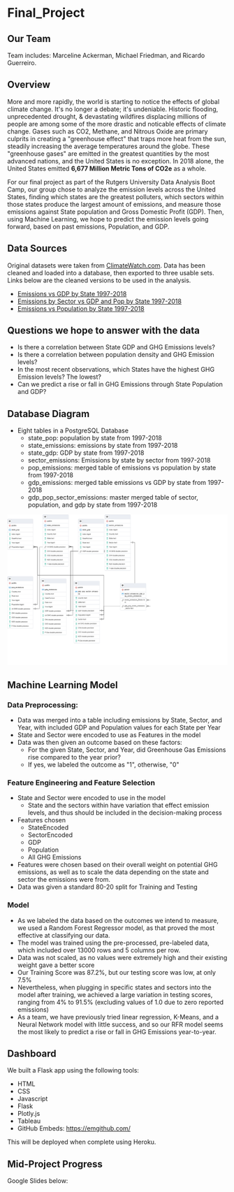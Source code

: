 # Final_Project

## Our Team

Team includes: Marceline Ackerman, Michael Friedman, and Ricardo Guerreiro.

## Overview

More and more rapidly, the world is starting to notice the effects of global climate change. It's no longer a debate; it's undeniable. Historic flooding,
unprecedented drought, & devastating wildfires displacing millions of people are among some of the more drastic and noticable effects of climate change. Gases such as CO2,
Methane, and Nitrous Oxide are primary culprits in creating a "greenhouse effect" that traps more heat from the sun, steadily increasing the average temperatures
around the globe. These "greenhouse gases" are emitted in the greatest quantities by the most advanced nations, and the United States is no exception. In 2018 alone, the United
States emitted **6,677 Million Metric Tons of CO2e** as a whole.

For our final project as part of the Rutgers University Data Analysis Boot Camp, our group chose to analyze the emission levels across the United States, finding
which states are the greatest polluters, which sectors within those states produce the largest amount of emissions, and measure those emissions against State population
and Gross Domestic Profit (GDP). Then, using Machine Learning, we hope to predict the emission levels going forward, based on past emissions, Population, and GDP.

## Data Sources

Original datasets were taken from [ClimateWatch.com](https://www.climatewatchdata.org/). Data has been cleaned and loaded into a database, then exported to three usable sets. Links below are the cleaned versions to be used in the analysis.

 - [Emissions vs GDP by State 1997-2018](https://github.com/Michaelfr22/Final_Project/blob/main/MergedTables/gdp_emissions.csv)
 - [Emissions by Sector vs GDP and Pop by State 1997-2018](https://github.com/Michaelfr22/Final_Project/blob/main/MergedTables/gdp_pop_sector_emissions.csv)
 - [Emissions vs Population by State 1997-2018](https://github.com/Michaelfr22/Final_Project/blob/main/MergedTables/pop_emissions.csv)
 
## Questions we hope to answer with the data

 - Is there a correlation between State GDP and GHG Emissions levels?
 - Is there a correlation between population density and GHG Emission levels?
 - In the most recent observations, which States have the highest GHG Emission levels? The lowest?
 - Can we predict a rise or fall in GHG Emissions through State Population and GDP?

## Database Diagram

 - Eight tables in a PostgreSQL Database 
   - state_pop: population by state from 1997-2018
   - state_emissions: emissions by state from 1997-2018
   - state_gdp: GDP by state from 1997-2018
   - sector_emissions: Emissions by state by sector from 1997-2018
   - pop_emissions: merged table of emissions vs population by state from 1997-2018
   - gdp_emissions: merged table emissions vs GDP by state from 1997-2018
   - gdp_pop_sector_emissions: master merged table of sector, population, and gdp by state from 1997-2018

![FinalProjectERD_v3](https://github.com/Michaelfr22/Final_Project/blob/main/Database/FinalProjectERD_v3.png)

## Machine Learning Model

### Data Preprocessing:

 - Data was merged into a table including emissions by State, Sector, and Year, with included GDP and Population values for each State per Year
 - State and Sector were encoded to use as Features in the model
 - Data was then given an outcome based on these factors:
    - For the given State, Sector, and Year, did Greenhouse Gas Emissions rise compared to the year prior? 
    - If yes, we labeled the outcome as "1", otherwise, "0"

### Feature Engineering and Feature Selection

  - State and Sector were encoded to use in the model
    - State and the sectors within have variation that effect emission levels, and thus should be included in the decision-making process
  - Features chosen
    - StateEncoded
    - SectorEncoded
    - GDP
    - Population
    - All GHG Emissions
  - Features were chosen based on their overall weight on potential GHG emissions, as well as to scale the data depending on the state and sector the emissions were from.
  - Data was given a standard 80-20 split for Training and Testing
  
### Model

  - As we labeled the data based on the outcomes we intend to measure, we used a Random Forest Regressor model, as that proved the most effective at classifying our data.
  - The model was trained using the pre-processed, pre-labeled data, which included over 13000 rows and 5 columns per row.
  - Data was not scaled, as no values were extremely high and their existing weight gave a better score
  - Our Training Score was 87.2%, but our testing score was low, at only 7.5%
  - Nevertheless, when plugging in specific states and sectors into the model after training, we achieved a large variation in testing scores, ranging from 4% to 91.5% (excluding values of 1.0 due to zero reported emissions)
  - As a team, we have previously tried linear regression, K-Means, and a Neural Network model with little success, and so our RFR model seems the most likely to predict a rise or fall in GHG Emissions year-to-year.

## Dashboard

We built a Flask app using the following tools:
 - HTML
 - CSS
 - Javascript
 - Flask
 - Plotly.js
 - Tableau
 - GitHub Embeds: https://emgithub.com/

This will be deployed when complete using Heroku.

## Mid-Project Progress
Google Slides below:
